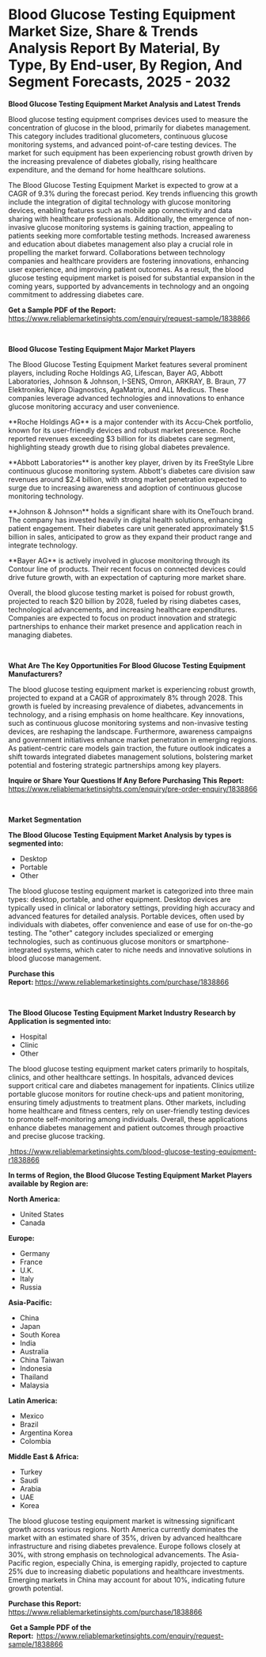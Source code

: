<p><h1>Blood Glucose Testing Equipment Market Size, Share & Trends Analysis Report By Material, By Type, By End-user, By Region, And Segment Forecasts, 2025 - 2032</h1></p><p><strong>Blood Glucose Testing Equipment Market Analysis and Latest Trends</strong></p>
<p><p>Blood glucose testing equipment comprises devices used to measure the concentration of glucose in the blood, primarily for diabetes management. This category includes traditional glucometers, continuous glucose monitoring systems, and advanced point-of-care testing devices. The market for such equipment has been experiencing robust growth driven by the increasing prevalence of diabetes globally, rising healthcare expenditure, and the demand for home healthcare solutions.</p><p>The Blood Glucose Testing Equipment Market is expected to grow at a CAGR of 9.3% during the forecast period. Key trends influencing this growth include the integration of digital technology with glucose monitoring devices, enabling features such as mobile app connectivity and data sharing with healthcare professionals. Additionally, the emergence of non-invasive glucose monitoring systems is gaining traction, appealing to patients seeking more comfortable testing methods. Increased awareness and education about diabetes management also play a crucial role in propelling the market forward. Collaborations between technology companies and healthcare providers are fostering innovations, enhancing user experience, and improving patient outcomes. As a result, the blood glucose testing equipment market is poised for substantial expansion in the coming years, supported by advancements in technology and an ongoing commitment to addressing diabetes care.</p></p>
<p><strong>Get a Sample PDF of the Report:&nbsp;</strong> <a href="https://www.reliablemarketinsights.com/enquiry/request-sample/1838866?utm_campaign=3548&utm_medium=2&utm_source=Github&utm_content=ia&utm_term=13042025&utm_id=blood-glucose-testing-equipment">https://www.reliablemarketinsights.com/enquiry/request-sample/1838866</a></p>
<p>&nbsp;</p>
<p><strong>Blood Glucose Testing Equipment Major Market Players</strong></p>
<p><p>The Blood Glucose Testing Equipment Market features several prominent players, including Roche Holdings AG, Lifescan, Bayer AG, Abbott Laboratories, Johnson & Johnson, I-SENS, Omron, ARKRAY, B. Braun, 77 Elektronika, Nipro Diagnostics, AgaMatrix, and ALL Medicus. These companies leverage advanced technologies and innovations to enhance glucose monitoring accuracy and user convenience.</p><p>**Roche Holdings AG** is a major contender with its Accu-Chek portfolio, known for its user-friendly devices and robust market presence. Roche reported revenues exceeding $3 billion for its diabetes care segment, highlighting steady growth due to rising global diabetes prevalence.</p><p>**Abbott Laboratories** is another key player, driven by its FreeStyle Libre continuous glucose monitoring system. Abbott's diabetes care division saw revenues around $2.4 billion, with strong market penetration expected to surge due to increasing awareness and adoption of continuous glucose monitoring technology.</p><p>**Johnson & Johnson** holds a significant share with its OneTouch brand. The company has invested heavily in digital health solutions, enhancing patient engagement. Their diabetes care unit generated approximately $1.5 billion in sales, anticipated to grow as they expand their product range and integrate technology.</p><p>**Bayer AG** is actively involved in glucose monitoring through its Contour line of products. Their recent focus on connected devices could drive future growth, with an expectation of capturing more market share.</p><p>Overall, the blood glucose testing market is poised for robust growth, projected to reach $20 billion by 2028, fueled by rising diabetes cases, technological advancements, and increasing healthcare expenditures. Companies are expected to focus on product innovation and strategic partnerships to enhance their market presence and application reach in managing diabetes.</p></p>
<p>&nbsp;</p>
<p><strong>What Are The Key Opportunities For Blood Glucose Testing Equipment Manufacturers?</strong></p>
<p><p>The blood glucose testing equipment market is experiencing robust growth, projected to expand at a CAGR of approximately 8% through 2028. This growth is fueled by increasing prevalence of diabetes, advancements in technology, and a rising emphasis on home healthcare. Key innovations, such as continuous glucose monitoring systems and non-invasive testing devices, are reshaping the landscape. Furthermore, awareness campaigns and government initiatives enhance market penetration in emerging regions. As patient-centric care models gain traction, the future outlook indicates a shift towards integrated diabetes management solutions, bolstering market potential and fostering strategic partnerships among key players.</p></p>
<p><strong>Inquire or Share Your Questions If Any Before Purchasing This Report:</strong> <a href="https://www.reliablemarketinsights.com/enquiry/pre-order-enquiry/1838866?utm_campaign=3548&utm_medium=2&utm_source=Github&utm_content=ia&utm_term=13042025&utm_id=blood-glucose-testing-equipment">https://www.reliablemarketinsights.com/enquiry/pre-order-enquiry/1838866</a></p>
<p>&nbsp;</p>
<p><strong>Market Segmentation</strong></p>
<p><strong>The Blood Glucose Testing Equipment Market Analysis by types is segmented into:</strong></p>
<p><ul><li>Desktop</li><li>Portable</li><li>Other</li></ul></p>
<p><p>The blood glucose testing equipment market is categorized into three main types: desktop, portable, and other equipment. Desktop devices are typically used in clinical or laboratory settings, providing high accuracy and advanced features for detailed analysis. Portable devices, often used by individuals with diabetes, offer convenience and ease of use for on-the-go testing. The "other" category includes specialized or emerging technologies, such as continuous glucose monitors or smartphone-integrated systems, which cater to niche needs and innovative solutions in blood glucose management.</p></p>
<p><strong>Purchase this Report:&nbsp;</strong><a href="https://www.reliablemarketinsights.com/purchase/1838866?utm_campaign=3548&utm_medium=2&utm_source=Github&utm_content=ia&utm_term=13042025&utm_id=blood-glucose-testing-equipment">https://www.reliablemarketinsights.com/purchase/1838866</a></p>
<p>&nbsp;</p>
<p><strong>The Blood Glucose Testing Equipment Market Industry Research by Application is segmented into:</strong></p>
<p><ul><li>Hospital</li><li>Clinic</li><li>Other</li></ul></p>
<p><p>The blood glucose testing equipment market caters primarily to hospitals, clinics, and other healthcare settings. In hospitals, advanced devices support critical care and diabetes management for inpatients. Clinics utilize portable glucose monitors for routine check-ups and patient monitoring, ensuring timely adjustments to treatment plans. Other markets, including home healthcare and fitness centers, rely on user-friendly testing devices to promote self-monitoring among individuals. Overall, these applications enhance diabetes management and patient outcomes through proactive and precise glucose tracking.</p></p>
<p><a href="https://www.reliablemarketinsights.com/blood-glucose-testing-equipment-r1838866?utm_campaign=3548&utm_medium=2&utm_source=Github&utm_content=ia&utm_term=13042025&utm_id=blood-glucose-testing-equipment">&nbsp;https://www.reliablemarketinsights.com/blood-glucose-testing-equipment-r1838866</a></p>
<p><strong>In terms of Region, the Blood Glucose Testing Equipment Market Players available by Region are:</strong></p>
<p>
    <p> <strong> North America: </strong>
        <ul>
            <li>United States</li>
            <li>Canada</li>
        </ul>
        </p> 
    <p> <strong> Europe: </strong>
        <ul>
            <li>Germany</li>
            <li>France</li>
            <li>U.K.</li>
            <li>Italy</li>
            <li>Russia</li>
        </ul>
        </p> 
    <p> <strong> Asia-Pacific: </strong>
        <ul>
            <li>China</li>
            <li>Japan</li>
            <li>South Korea</li>
            <li>India</li>
            <li>Australia</li>
            <li>China Taiwan</li>
            <li>Indonesia</li>
            <li>Thailand</li>
            <li>Malaysia</li>
        </ul>
        </p> 
    <p> <strong> Latin America: </strong>
        <ul>
            <li>Mexico</li>
            <li>Brazil</li>
            <li>Argentina Korea</li>
            <li>Colombia</li>
        </ul>
        </p> 
    <p> <strong> Middle East & Africa: </strong>
        <ul>
            <li>Turkey</li>
            <li>Saudi</li>
            <li>Arabia</li>
            <li>UAE</li>
            <li>Korea</li>
        </ul>
    </p>
    </p>
<p><p>The blood glucose testing equipment market is witnessing significant growth across various regions. North America currently dominates the market with an estimated share of 35%, driven by advanced healthcare infrastructure and rising diabetes prevalence. Europe follows closely at 30%, with strong emphasis on technological advancements. The Asia-Pacific region, especially China, is emerging rapidly, projected to capture 25% due to increasing diabetic populations and healthcare investments. Emerging markets in China may account for about 10%, indicating future growth potential.</p></p>
<p><strong>Purchase this Report: </strong><a href="https://www.reliablemarketinsights.com/purchase/1838866?utm_campaign=3548&utm_medium=2&utm_source=Github&utm_content=ia&utm_term=13042025&utm_id=blood-glucose-testing-equipment">https://www.reliablemarketinsights.com/purchase/1838866</a></p>
<p>&nbsp;<strong>Get a Sample PDF of the Report:&nbsp;&nbsp;</strong><a href="https://www.reliablemarketinsights.com/enquiry/request-sample/1838866?utm_campaign=3548&utm_medium=2&utm_source=Github&utm_content=ia&utm_term=13042025&utm_id=blood-glucose-testing-equipment">https://www.reliablemarketinsights.com/enquiry/request-sample/1838866</a></p>
<p><strong></strong></p>
<p><p></p><p></p><p></p></p>